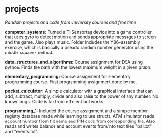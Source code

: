 # projects
*Random projects and code from university courses and free time*

**computer_systems:** Turned a TI Sensortag device into a game controller that uses gyro to detect motion and sends appropriate messages to screen and the game. Also plays music.
                  Folder includes the Y86-assembly exercise, which is basically a pseudo random number generator using the middle square -method.
                  
**data_structures_and_algorithms:** Course assignment for DSA using python. Finds the path with the lowest maximum weight in a given graph.

**elementary_programming:** Course assignment for elementary programming course. First programming assignment done by me.

**pocket_calculator:** A simple calculator with a graphical interface that can add, subtract, multiply, divide and also raise to the power of any number.
                   No known bugs. Code is far from efficient but works.

**programming_1:** Included the course assignment and a simple member registry database made while learning to use structs.
                  ATM simulator reads account number from filename and PIN code from corresponding file.
                  Also reads and writes balance and account events from/into text files "bal.txt" and "events.txt".
